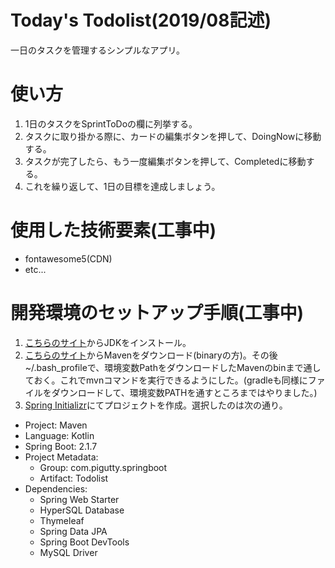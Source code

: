 # Today's Todolist(2019/08記述)
一日のタスクを管理するシンプルなアプリ。

# 使い方
1. 1日のタスクをSprintToDoの欄に列挙する。
2. タスクに取り掛かる際に、カードの編集ボタンを押して、DoingNowに移動する。
3. タスクが完了したら、もう一度編集ボタンを押して、Completedに移動する。
4. これを繰り返して、1日の目標を達成しましょう。

# 使用した技術要素(工事中)
- fontawesome5(CDN)
- etc...

# 開発環境のセットアップ手順(工事中)
1. [こちらのサイト](https://www.oracle.com/technetwork/java/javase/downloads/jdk8-downloads-2133151.html)からJDKをインストール。
2. [こちらのサイト](https://maven.apache.org/download.cgi)からMavenをダウンロード(binaryの方)。その後~/.bash_profileで、環境変数PathをダウンロードしたMavenのbinまで通しておく。これでmvnコマンドを実行できるようにした。(gradleも同様にファイルをダウンロードして、環境変数PATHを通すところまではやりました。)
3. [Spring Initializr](https://start.spring.io/)にてプロジェクトを作成。選択したのは次の通り。
  - Project: Maven
  - Language: Kotlin
  - Spring Boot: 2.1.7
  - Project Metadata:
     - Group: com.pigutty.springboot
     - Artifact: Todolist
  - Dependencies:
     - Spring Web Starter 
     - HyperSQL Database
     - Thymeleaf
     - Spring Data JPA
     - Spring Boot DevTools
     - MySQL Driver
